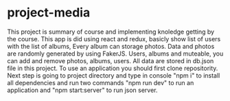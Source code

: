 # project-media
This project is summary of course and implementing knoledge getting by the course. This app is did using react and redux, basicly show list of users with the list of albums, Every album can storage photos. Data and photos are randomly generated by using FakerJS. Users, albums and muteable, you can add and remove photos, albums, users. All data are stored in db.json file in this project. To use an application you should first clone repositority. Next step is going to project directory and type in console "npm i" to install all dependencies and run two commands "npm run dev" to run an application and "npm start:server" to run json server.
